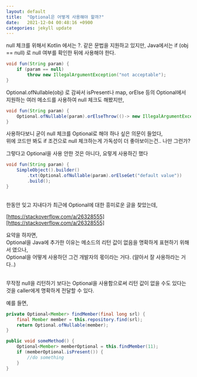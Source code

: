 ```yaml
---
layout: default
title:  "Optional은 어떻게 사용해야 할까?"
date:   2021-12-04 00:48:16 +0900
categories: jekyll update
---
```

null 체크를 위해서 Kotlin 에서는 ?. 같은 문법을 지원하고 있지만, Java에서는 if (obj == null) 로 null 여부를 확인한 뒤에 사용해야 한다.  
```java
void fun(String param) {
    if (param == null)
        throw new IllegalArgumentException("not acceptable");
}
```

Optional.ofNullable(obj) 로 감싸서 isPresent나 map, orElse 등의 Optional에서 지원하는
여러 메소드를 사용하여 null 체크도 해봤지만,
```java
void fun(String param) {
    Optional.ofNullable(param).orElseThrow(()-> new IllegalArgumentException("not acceptable"));
}
```
사용하다보니 굳이 null 체크를 Optional로 해야 하나 싶은 의문이 들었다,  
위에 코드만 봐도 if 조건으로 null 체크하는게 가독성이 더 좋아보이는건.. 나만 그런가?

그렇다고 Optional을 사용 안한 것은 아니다, 요렇게 사용하긴 했다
```java
void fun(String param) {
    SimpleObject().builder()
        .txt(Optional.ofNullable(param).orElseGet("default value"))
        .build();
}
```
<br> 
한동안 잊고 지내다가 최근에 Optional에 대한 흥미로운 글을 찾았는데,

[https://stackoverflow.com/a/26328555][https://stackoverflow.com/a/26328555]

요약을 하자면,  
Optional을 Java에 추가한 이유는 메소드의 리턴 값이 없음을 명확하게 표현하기 위해서 였으나,  
Optional을 어떻게 사용하던 그건 개발자의 몫이라는 거다.
(알아서 잘 사용하라는 거다..)


<br>
무작정 null을 리턴하기 보다는 Optional을 사용함으로써  
리턴 값이 없을 수도 있다는 것을 caller에게 명확하게 전달할 수 있다.

예를 들면,
```java
private Optional<Member> findMember(final long srl) {
    final Member member = this.repository.find(srl);
    return Optional.ofNullable(member);
}

public void someMethod() {
    Optional<Member> memberOptional = this.findMember(11);
    if (memberOptional.isPresent()) {
        //do something
    }
}
```




[https://stackoverflow.com/a/26328555]: https://stackoverflow.com/a/26328555